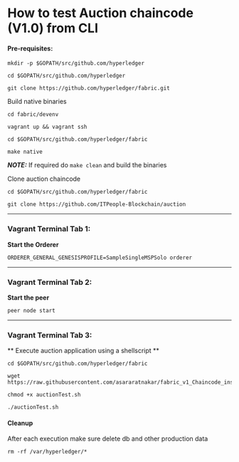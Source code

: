 # How to test Auction chaincode (V1.0) from CLI

#### Pre-requisites:
```
mkdir -p $GOPATH/src/github.com/hyperledger

cd $GOPATH/src/github.com/hyperledger

git clone https://github.com/hyperledger/fabric.git 

```

Build native binaries
```
cd fabric/devenv

vagrant up && vagrant ssh

cd $GOPATH/src/github.com/hyperledger/fabric

make native
```
**_NOTE:_** If required do `make clean` and build the binaries

Clone auction chaincode

```
cd $GOPATH/src/github.com/hyperledger/fabric

git clone https://github.com/ITPeople-Blockchain/auction

```
--------------------------------------------------------------------------------

### Vagrant Terminal Tab 1: 

**Start the Orderer**

`ORDERER_GENERAL_GENESISPROFILE=SampleSingleMSPSolo orderer`

--------------------------------------------------------------------------------

### Vagrant Terminal Tab 2: 

**Start the peer**

`peer node start`

--------------------------------------------------------------------------------

### Vagrant Terminal Tab 3:

** Execute auction application using a shellscript **

```
cd $GOPATH/src/github.com/hyperledger/fabric

wget https://raw.githubusercontent.com/asararatnakar/fabric_v1_Chaincode_instructions/master/auctionTest.sh

chmod +x auctionTest.sh

./auctionTest.sh
```

#### Cleanup

After each execution make sure delete db and other production data 

 `rm -rf /var/hyperledger/*`


